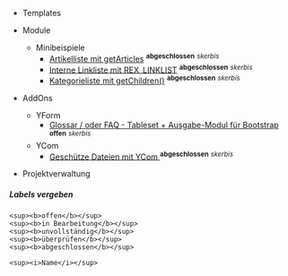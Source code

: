 - Templates

- Module
    - Minibeispiele
        - [Artikelliste mit getArticles](modul_minibeispiel_artikelliste_mit_getarticles.md) <sup><b>abgeschlossen</b></sup> <sup><i>skerbis</i></sup>
        - [Interne Linkliste mit REX_LINKLIST](modul_minibeispiel_interne_linkliste.md) <sup><b>abgeschlossen</b></sup> <sup><i>skerbis</i></sup>
        - [Kategorieliste mit getChildren()](modul_kategorieliste_mit_getchildren.md) <sup><b>abgeschlossen</b></sup> <sup><i>skerbis</i></sup>
        


- AddOns
    - YForm
        - [Glossar / oder FAQ - Tableset + Ausgabe-Modul für Bootstrap](/yform_tableset_glossar_faq.md) <sup><b>offen</b></sup> <sup><i>skerbis</i></sup>
    - YCom
        - [Geschütze Dateien mit YCom ](ycom_protected_files.md) <sup><b>abgeschlossen</b></sup> <sup><i>skerbis</i></sup>

- Projektverwaltung



##### Labels vergeben

```
<sup><b>offen</b></sup>
<sup><b>in Bearbeitung</b></sup>
<sup><b>unvollständig</b></sup>
<sup><b>überprüfen</b></sup>
<sup><b>abgeschlossen</b></sup>

<sup><i>Name</i></sup>
```
